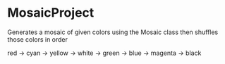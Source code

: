 # MosaicProject
Generates a mosaic of given colors using the Mosaic class then shuffles those colors in order

red -> cyan -> yellow -> white -> green -> blue -> magenta -> black
